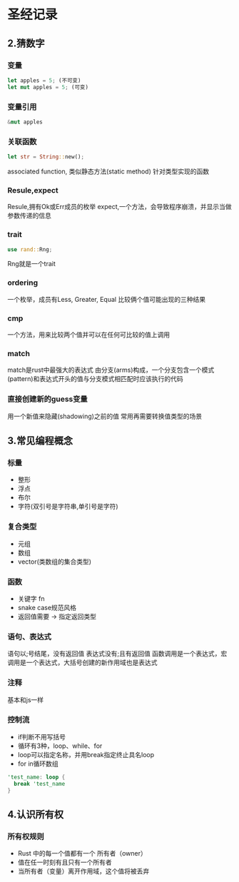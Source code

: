 # 圣经记录

## 2.猜数字

### 变量

```rust
let apples = 5; (不可变)
let mut apples = 5; (可变)
```

### 变量引用

```rust
&mut apples
```

### 关联函数

```rust
let str = String::new();
```

associated function, 类似静态方法(static method)
针对类型实现的函数

### Resule,expect

Resule,拥有Ok或Err成员的枚举
expect,一个方法，会导致程序崩溃，并显示当做参数传递的信息

### trait

```rust
use rand::Rng;
```

Rng就是一个trait

### ordering

一个枚举，成员有Less, Greater, Equal
比较俩个值可能出现的三种结果

### cmp

一个方法，用来比较两个值并可以在任何可比较的值上调用

### match

match是rust中最强大的表达式
由分支(arms)构成，一个分支包含一个模式(pattern)和表达式开头的值与分支模式相匹配时应该执行的代码

### 直接创建新的guess变量

用一个新值来隐藏(shadowing)之前的值
常用再需要转换值类型的场景

## 3.常见编程概念

### 标量

- 整形
- 浮点
- 布尔
- 字符(双引号是字符串,单引号是字符)

### 复合类型

- 元组
- 数组
- vector(类数组的集合类型)

### 函数

- 关键字 fn
- snake case规范风格
- 返回值需要 -> 指定返回类型

### 语句、表达式

语句以;号结尾，没有返回值
表达式没有;且有返回值
函数调用是一个表达式，宏调用是一个表达式，大括号创建的新作用域也是表达式

### 注释

基本和js一样

### 控制流

- if判断不用写括号
- 循环有3种，loop、while、for
- loop可以指定名称，并用break指定终止具名loop
- for in循环数组

```rust
'test_name: loop {
  break 'test_name
}
```

## 4.认识所有权

### 所有权规则

- Rust 中的每一个值都有一个 所有者（owner）
- 值在任一时刻有且只有一个所有者
- 当所有者（变量）离开作用域，这个值将被丢弃
